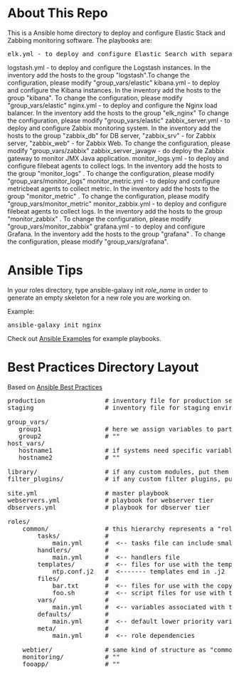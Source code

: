 # About This Repo #
This is a Ansible home directory to deploy and configure Elastic Stack and Zabbing monitoring software. The playbooks are:
<pre>elk.yml - to deploy and configure Elastic Search with separate master and data nodes. In the inventory add the hosts to the group "elk_master_nodes" for master nodes, and "elk_data_nodes" for data nodes. To change the configuration, please modify "group_vars/elastic"</pre>
logstash.yml - to deploy and configure the Logstash instances. In the inventory add the hosts to the group "logstash".To change the configuration, please modify "group_vars/elastic"
kibana.yml - to deploy and configure the Kibana instances. In the inventory add the hosts to the group "kibana". To change the configuration, please modify "group_vars/elastic"
nginx.yml - to deploy and configure the Nginx load balancer. In the inventory add the hosts to the group "elk_nginx" To change the configuration, please modify "group_vars/elastic"
zabbix_server.yml - to deploy and configure Zabbix monitoring system. In the inventory add the hosts to the group "zabbix_db" for DB server, "zabbix_srv" - for Zabbix server, "zabbix_web" - for Zabbix Web. To change the configuration, please modify "group_vars/zabbix"
zabbix_server_javagw - do deploy the Zabbix gateway to monitor JMX Java application.
monitor_logs.yml - to deploy and configure filebeat agents to collect logs. In the inventory add the hosts to the group "monitor_logs" . To change the configuration, please modify "group_vars/monitor_logs"
monitor_metric.yml - to deploy and configure metricbeat agents to collect metric. In the inventory add the hosts to the group "monitor_metric" . To change the configuration, please modify "group_vars/monitor_metric"
monitor_zabbix.yml - to deploy and configure filebeat agents to collect logs. In the inventory add the hosts to the group "monitor_zabbix" . To change the configuration, please modify "group_vars/monitor_zabbix"
grafana.yml - to deploy and configure Grafana. In the inventory add the hosts to the group "grafana" . To change the configuration, please modify "group_vars/grafana".



# Ansible Tips #
In your roles directory, type ansible-galaxy init <em>role_name</em> in order to generate an empty skeleton for a new role you are working on.

Example:
<pre>
ansible-galaxy init nginx
</pre>

Check out [Ansible Examples](https://github.com/ansible/ansible-examples) for example playbooks.

# Best Practices Directory Layout #

Based on [Ansible Best Practices](https://docs.ansible.com/ansible/playbooks_best_practices.html#directory-layout)

<pre>
production                # inventory file for production servers
staging                   # inventory file for staging environment

group_vars/
   group1                 # here we assign variables to particular groups
   group2                 # ""
host_vars/
   hostname1              # if systems need specific variables, put them here
   hostname2              # ""

library/                  # if any custom modules, put them here (optional)
filter_plugins/           # if any custom filter plugins, put them here (optional)

site.yml                  # master playbook
webservers.yml            # playbook for webserver tier
dbservers.yml             # playbook for dbserver tier

roles/
    common/               # this hierarchy represents a "role"
        tasks/            #
            main.yml      #  <-- tasks file can include smaller files if warranted
        handlers/         #
            main.yml      #  <-- handlers file
        templates/        #  <-- files for use with the template resource
            ntp.conf.j2   #  <------- templates end in .j2
        files/            #
            bar.txt       #  <-- files for use with the copy resource
            foo.sh        #  <-- script files for use with the script resource
        vars/             #
            main.yml      #  <-- variables associated with this role
        defaults/         #
            main.yml      #  <-- default lower priority variables for this role
        meta/             #
            main.yml      #  <-- role dependencies

    webtier/              # same kind of structure as "common" was above, done for the webtier role
    monitoring/           # ""
    fooapp/               # ""
</pre>


